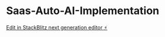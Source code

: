 # Saas-Auto-AI-Implementation

[Edit in StackBlitz next generation editor ⚡️](https://stackblitz.com/~/github.com/ElPiratanegro/Saas-Auto-AI-Implementation)